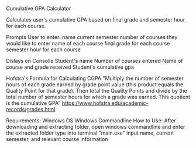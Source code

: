 Cumulative GPA Calculator 

Calculates user's cumulative GPA based on final grade and semester hour for each course. 

Prompts User to enter:
  name
  current semester
  number of courses they would like to enter
  name of each course
  final grade for each course
  semester hour for each course 

Dislays on Consolle
  Student's name
  Number of courses entered
  Name of course and grade received
  Student's cumulative gpa
  
Hofstra's Formula for Calculating CGPA
"Multiply the number of semester hours of each grade earned by grade point value (this product equals the Quality Point for that grade). Then total the Quality Points 
and divide by the total number of semester hours for which a grade was earned. This quotient is the cumulative GPA"
https://www.hofstra.edu/academic-records/grades.html

Requirements:
  Windows OS
  Windows Commandline
How to Use:
  After downloading and extracting folder,
      open windows commandline and enter the extracted folder
      type into terminal "main.exe"
      input name, current semester, and relevant course information
  
  
